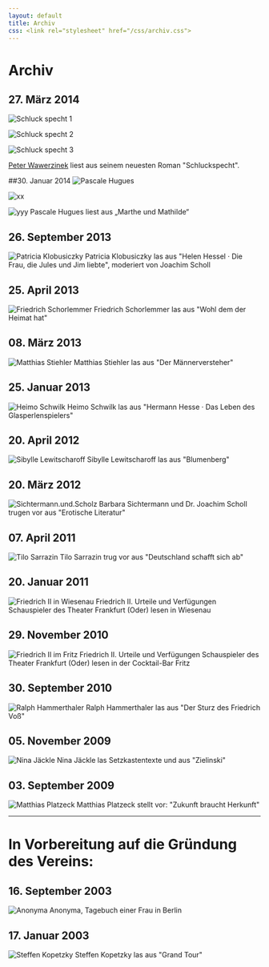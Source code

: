 ```yaml
---
layout: default
title: Archiv
css: <link rel="stylesheet" href="/css/archiv.css">
---
```


# Archiv
## 27. März 2014

![Schluck specht 1](/assets/Wawerzinek-1.png)

![Schluck specht 2](/assets/Wawerzinek-2.png)

![Schluck specht 3](/assets/Wawerzinek-3.png)

[Peter Wawerzinek](http://www.welt.de/kultur/literarischewelt/article126010347/Koks-und-Heroin-waren-mir-viel-zu-umstaendlich.html) liest aus seinem neuesten Roman "Schluckspecht".

##30. Januar 2014
![Pascale Hugues](/assets/2014-01-30_20-34-06_2.jpeg)

![xx](/assets/2014-01-30_21-46-24_2.jpeg)

![yyy](/assets/2014-02-02_11-56-45.jpeg)
Pascale Hugues liest aus „Marthe und Mathilde“  

## 26. September 2013

![Patricia Klobusiczky](/assets/20130926-_95A8599.jpeg)
Patricia Klobusiczky las aus "Helen Hessel · Die Frau, die Jules und Jim liebte", moderiert von Joachim Scholl


## 25. April 2013

![Friedrich Schorlemmer](/assets/Schorli.bei.HKW.jpg)
Friedrich Schorlemmer las aus "Wohl dem der Heimat hat"

## 08. März 2013

![Matthias Stiehler](/assets/lesung.stiehler.08.03.13.1.jpeg)
Matthias Stiehler las aus "Der Männerversteher"

## 25. Januar 2013

![Heimo Schwilk](/assets/SAM_0065.jpeg)
Heimo Schwilk las aus "Hermann Hesse · Das Leben des Glasperlenspielers"



## 20. April 2012

![Sibylle Lewitscharoff](/assets/IMG_2971.jpg)
Sibylle Lewitscharoff las aus "Blumenberg"

## 20. März 2012

![Sichtermann.und.Scholz](/assets/Sichtermann.und.Scholz.bei.HKW.jpg)
Barbara Sichtermann und Dr. Joachim Scholl trugen vor aus "Erotische Literatur"


## 07. April 2011

![Tilo Sarrazin](/assets/sarrazin.jpeg)
Tilo Sarrazin trug vor aus "Deutschland schafft sich ab"

## 20. Januar 2011

![Friedrich II in Wiesenau](/assets/Fritz.in.Wiesenau.jpg)
Friedrich II. Urteile und Verfügungen Schauspieler des Theater Frankfurt (Oder) lesen in Wiesenau


## 29. November 2010

![Friedrich II im Fritz](/assets/Fritz.im.Fritz.jpg)
Friedrich II. Urteile und Verfügungen Schauspieler des Theater Frankfurt (Oder) lesen in der Cocktail-Bar Fritz

## 30. September 2010

![Ralph Hammerthaler](/assets/hammerthaler.jpg)
Ralph Hammerthaler las aus "Der Sturz des Friedrich Voß"

## 05. November 2009

![Nina Jäckle](/assets/nina-jaeckle.jpg)
Nina Jäckle las Setzkastentexte und aus "Zielinski"

## 03. September 2009

![Matthias Platzeck](/assets/platzeck.jpg)
Matthias Platzeck stellt vor: "Zukunft braucht Herkunft"

* * * 

# In Vorbereitung auf die Gründung des Vereins:

## 16. September 2003

![Anonyma](/assets/eine-frau-in-berlin.jpg)
Anonyma, Tagebuch einer Frau in Berlin

## 17. Januar 2003

![Steffen Kopetzky](/assets/kopetzky.jpg)
Steffen Kopetzky las aus "Grand Tour"

    

